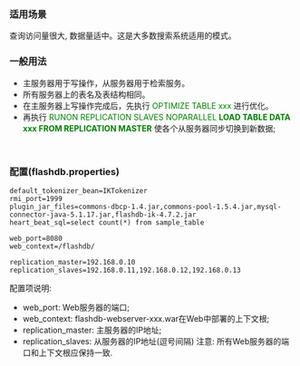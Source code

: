 ### 适用场景 ###
查询访问量很大, 数据量适中。这是大多数搜索系统适用的模式。
<br />

### 一般用法 ###
  * 主服务器用于写操作，从服务器用于检索服务。
  * 所有服务器上的表名及表结构相同。
  * 在主服务器上写操作完成后，先执行 <font color='green'>OPTIMIZE TABLE xxx</font> 进行优化。
  * 再执行 <font color='green'>RUNON REPLICATION SLAVES NOPARALLEL <strong>LOAD TABLE DATA xxx FROM REPLICATION MASTER</strong></font> 使各个从服务器同步切换到新数据;
<br />

### 配置(flashdb.properties) ###
```
default_tokenizer_bean=IKTokenizer
rmi_port=1999
plugin_jar_files=commons-dbcp-1.4.jar,commons-pool-1.5.4.jar,mysql-connector-java-5.1.17.jar,flashdb-ik-4.7.2.jar
heart_beat_sql=select count(*) from sample_table

web_port=8080
web_context=/flashdb/

replication_master=192.168.0.10
replication_slaves=192.168.0.11,192.168.0.12,192.168.0.13
```

配置项说明:
  * web\_port: Web服务器的端口;
  * web\_context: flashdb-webserver-xxx.war在Web中部署的上下文根;
  * replication\_master: 主服务器的IP地址;
  * replication\_slaves: 从服务器的IP地址(逗号间隔)
注意: 所有Web服务器的端口和上下文根应保持一致.